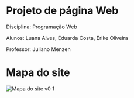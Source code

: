 # Projeto de página Web

Disciplina: Programação Web

Alunos: Luana Alves, Eduarda Costa, Erike Oliveira

Professor: Juliano Menzen

# Mapa do site

![Mapa do site v0 1](https://github.com/user-attachments/assets/8d4862c7-fb10-4c81-8c08-67ae0ac31c78)
